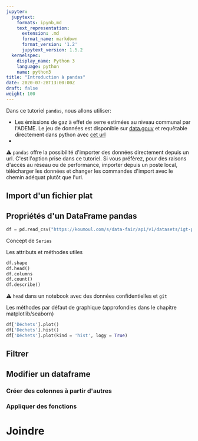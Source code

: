 ```yaml
---
jupyter:
  jupytext:
    formats: ipynb,md
    text_representation:
      extension: .md
      format_name: markdown
      format_version: '1.2'
      jupytext_version: 1.5.2
  kernelspec:
    display_name: Python 3
    language: python
    name: python3
title: "Introduction à pandas"
date: 2020-07-28T13:00:00Z
draft: false
weight: 100
---
```


Dans ce tutoriel `pandas`, nous allons utiliser:

* Les émissions de gaz à effet de serre estimées au niveau communal par l'ADEME. Le jeu de données est 
disponible sur [data.gouv](https://www.data.gouv.fr/fr/datasets/inventaire-de-gaz-a-effet-de-serre-territorialise/#_)
et requêtable directement dans python avec
[cet url](https://koumoul.com/s/data-fair/api/v1/datasets/igt-pouvoir-de-rechauffement-global/convert)
* 

:warning: `pandas` offre la possibilité d'importer des données directement depuis un url. C'est l'option
prise dans ce tutoriel.
Si vous préfèrez, pour des
raisons d'accès au réseau ou de performance, importer depuis un poste local, télécharger les données et changer
les commandes d'import avec le chemin adéquat plutôt que l'url. 

## Import d'un fichier plat



## Propriétés d'un DataFrame pandas

```python
df = pd.read_csv("https://koumoul.com/s/data-fair/api/v1/datasets/igt-pouvoir-de-rechauffement-global/convert")
```

Concept de `Series`

Les attributs et méthodes utiles

```python
df.shape
df.head()
df.columns
df.count()
df.describe()
```

:warning: `head` dans un notebook avec des données confidentielles et `git`


Les méthodes par défaut de graphique (approfondies dans le chapitre matplotlib/seaborn)

```python
df['Déchets'].plot()
df['Déchets'].hist()
df['Déchets'].plot(kind = 'hist', logy = True)
```

## Filtrer

## Modifier un dataframe

### Créer des colonnes à partir d'autres

### Appliquer des fonctions

# Joindre
